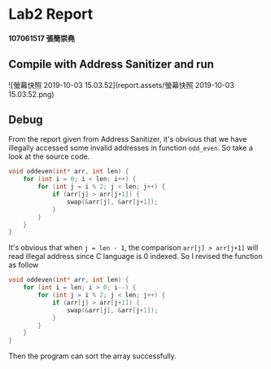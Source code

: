 # Lab2 Report

#### 107061517 張簡崇堯

## Compile with Address Sanitizer and run

![螢幕快照 2019-10-03 15.03.52](report.assets/螢幕快照 2019-10-03 15.03.52.png)

## Debug

From the report given from Address Sanitizer, it's obvious that we have illegally accessed some invalid addresses in function `odd_even`. So take a look at the source code.

```c
void oddeven(int* arr, int len) {
    for (int i = 0; i < len; i++) {
        for (int j = i % 2; j < len; j++) {
            if (arr[j] > arr[j+1]) {
                swap(&arr[j], &arr[j+1]);
            }
        }
    }
}
```

It's obvious that when `j = len - 1`, the comparison `arr[j] > arr[j+1]` will read illegal address since C language is 0 indexed. So I revised the function as follow

```c
void oddeven(int* arr, int len) {
    for (int i = len; i > 0; i--) {
        for (int j = i % 2; j < len; j++) {
            if (arr[j] > arr[j+1]) {
                swap(&arr[j], &arr[j+1]);
            }
        }
    }
}
```

Then the program can sort the array successfully.
